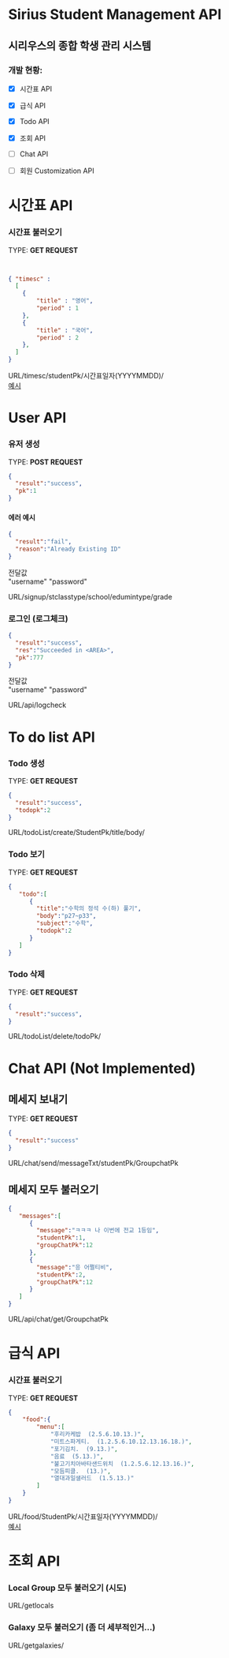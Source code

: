 # Sirius Student Management API
## 시리우스의 종합 학생 관리 시스템
### 개발 현황:
- [X] 시간표 API
- [X] 급식 API
- [x] Todo API
- [x] 조회 API
- [ ] Chat API
- [ ] 회원 Customization API





# 시간표 API
### 시간표 불러오기 <br>
TYPE: **GET REQUEST**
```json

 
{ "timesc" : 
  [
    {
        "title" : "영어",
        "period" : 1
    },
    {
        "title" : "국어",
        "period" : 2
    },
  ]
}

```

URL/timesc/studentPk/시간표일자(YYYYMMDD)/<br>
[예시](https://classappAPI.compilingcoder.repl.co/timesc/1/20221013)

# User API
### 유저 생성 <br>
TYPE: **POST REQUEST**

```json
{
  "result":"success",
  "pk":1
}
```
#### 에러 예시
```json
{
  "result":"fail",
  "reason":"Already Existing ID"
}
```
전달값<br>
"username"
"password"

URL/signup/stclasstype/school/edumintype/grade

### 로그인 (로그체크) <br>

```json
{
  "result":"success",
  "res":"Succeeded in <AREA>",
  "pk":777
}
```

전달값<br>
"username"
"password"


URL/api/logcheck


# To do list API

### Todo 생성
TYPE: **GET REQUEST**
```json
{
  "result":"success",
  "todopk":2
}
```
URL/todoList/create/StudentPk/title/body/<br>

### Todo 보기
TYPE: **GET REQUEST**

```json
{
   "todo":[
      {
        "title":"수학의 정석 수(하) 풀기",
        "body":"p27~p33",
        "subject":"수학",
        "todopk":2
      }
   ]
}
```

### Todo 삭제
TYPE: **GET REQUEST**
```json
{
  "result":"success",
}
```
URL/todoList/delete/todoPk/<br>

# Chat API (Not Implemented)
## 메세지 보내기
TYPE: **GET REQUEST**
```json
{
  "result":"success"
}
```
URL/chat/send/messageTxt/studentPk/GroupchatPk<br>
## 메세지 모두 불러오기
```json
{
   "messages":[
      {
        "message":"ㅋㅋㅋ 나 이번에 전교 1등임",
        "studentPk":1,
        "groupChatPk":12
      },
      {
        "message":"응 어쩔티비",
        "studentPk":2,
        "groupChatPk":12
      }
   ]
}
  ```
URL/api/chat/get/GroupchatPk

#  급식 API
### 시간표 불러오기 <br>
TYPE: **GET REQUEST**
```json
{
    "food":{
        "menu":[
            "후리카케밥  (2.5.6.10.13.)",
            "미트스파게티.  (1.2.5.6.10.12.13.16.18.)",
            "포기김치.  (9.13.)",
            "음료  (5.13.)",
            "불고기치아바타샌드위치  (1.2.5.6.12.13.16.)",
            "모듬피클.  (13.)",
            "열대과일샐러드  (1.5.13.)"
        ]
    }
}
```
URL/food/StudentPk/시간표일자(YYYYMMDD)/<br>
[예시](https://classappapi.compilingcoder.repl.co/food/1/20221013/)

# 조회 API

### Local Group 모두 불러오기 (시도)
URL/getlocals

### Galaxy 모두 불러오기 (좀 더 세부적인거...)
URL/getgalaxies/<state>
